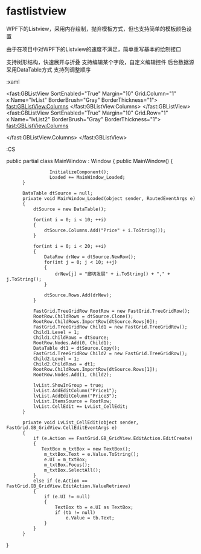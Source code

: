 # fastlistview
WPF下的Listview，采用内存绘制，抛弃模板方式，但也支持简单的模板颜色设置

由于在项目中对WPF下的Listview的速度不满足，简单重写基本的绘制接口

支持树形结构，快速展开与折叠
支持编辑某个字段，自定义编辑控件
后台数据源采用DataTable方式
支持列调整顺序

:xaml
<Window x:Class="ViewTest.MainWindow"
        xmlns="http://schemas.microsoft.com/winfx/2006/xaml/presentation"
        xmlns:x="http://schemas.microsoft.com/winfx/2006/xaml"
        xmlns:d="http://schemas.microsoft.com/expression/blend/2008"
        xmlns:mc="http://schemas.openxmlformats.org/markup-compatibility/2006"
        xmlns:local="clr-namespace:ViewTest"
        xmlns:fast="clr-namespace:FastGrid;assembly=FastGrid"
        mc:Ignorable="d"
        Title="MainWindow" Height="350" Width="525">
        
<fast:GBListView SortEnabled="True" Margin="10"  Grid.Column="1"  x:Name="lvList" BorderBrush="Gray" BorderThickness="1">
  <fast:GBListView.Columns>
      <GridViewColumn Header="价格0"  DisplayMemberBinding="{Binding Price0}" />
      <GridViewColumn Header="价格1"  DisplayMemberBinding="{Binding Price1}" />
      <GridViewColumn Header="价格2"  DisplayMemberBinding="{Binding Price2}" />
      <GridViewColumn Header="价格3"  DisplayMemberBinding="{Binding Price3}" />
      <GridViewColumn Header="价格4"  DisplayMemberBinding="{Binding Price4}" />
      <GridViewColumn Header="价格5"  DisplayMemberBinding="{Binding Price5}" />
      <GridViewColumn Header="价格6"  DisplayMemberBinding="{Binding Price6}" />
      <GridViewColumn Header="价格7"  DisplayMemberBinding="{Binding Price7}" />
      <GridViewColumn Header="价格8"  DisplayMemberBinding="{Binding Price8}" />
      <GridViewColumn Header="价格9"  DisplayMemberBinding="{Binding Price9}" />
  </fast:GBListView.Columns>
</fast:GBListView>
<fast:GBListView SortEnabled="True" Margin="10"  Grid.Row="1" x:Name="lvList2" BorderBrush="Gray" BorderThickness="1">
  <fast:GBListView.Columns>
      <GridViewColumn Header="中国0"  DisplayMemberBinding="{Binding Price0}" />
      <GridViewColumn Header="中国1"  DisplayMemberBinding="{Binding Price1}" />
      <GridViewColumn Header="中国2"  DisplayMemberBinding="{Binding Price2}" />
      <GridViewColumn Header="中国3"  DisplayMemberBinding="{Binding Price3}" />
      <GridViewColumn Header="中国4"  DisplayMemberBinding="{Binding Price4}" />

  </fast:GBListView.Columns>
</fast:GBListView>

:CS

public partial class MainWindow : Window
{
          public MainWindow()
          {

                    InitializeComponent();
                    Loaded += MainWindow_Loaded;
          }
  
          DataTable dtSource = null;
          private void MainWindow_Loaded(object sender, RoutedEventArgs e)
          {
              dtSource = new DataTable();

              for(int i = 0; i < 10; ++i)
              {
                  dtSource.Columns.Add("Price" + i.ToString());
              }

              for(int i = 0; i < 20; ++i)
              {
                  DataRow drNew = dtSource.NewRow();
                  for(int j = 0; j < 10; ++j)
                  {
                      drNew[j] = "廊坊发展" + i.ToString() + "," + j.ToString();
                  }

                  dtSource.Rows.Add(drNew);
              }

              FastGrid.TreeGridRow RootRow = new FastGrid.TreeGridRow();
              RootRow.ChildRows = dtSource.Clone();
              RootRow.ChildRows.ImportRow(dtSource.Rows[0]);
              FastGrid.TreeGridRow Child1 = new FastGrid.TreeGridRow();
              Child1.Level = 1;
              Child1.ChildRows = dtSource;
              RootRow.Nodes.Add(0, Child1);
              DataTable dt1 = dtSource.Copy();
              FastGrid.TreeGridRow Child2 = new FastGrid.TreeGridRow();
              Child2.Level = 1;
              Child2.ChildRows = dt1;
              RootRow.ChildRows.ImportRow(dtSource.Rows[1]);
              RootRow.Nodes.Add(1, Child2);

              lvList.ShowInGroup = true;
              lvList.AddEditColumn("Price1");
              lvList.AddEditColumn("Price3");
              lvList.ItemsSource = RootRow;
              lvList.CellEdit += LvList_CellEdit;
          }

          private void LvList_CellEdit(object sender, FastGrid.GB_GridView.CellEditEventArgs e)
          {
              if (e.Action == FastGrid.GB_GridView.EditAction.EditCreate)
              {
                 TextBox m_txtBox = new TextBox();
                  m_txtBox.Text = e.Value.ToString();
                  e.UI = m_txtBox;
                  m_txtBox.Focus();
                  m_txtBox.SelectAll();
              }
              else if (e.Action == FastGrid.GB_GridView.EditAction.ValueRetrieve)
              {
                  if (e.UI != null)
                  {
                      TextBox tb = e.UI as TextBox;
                      if (tb != null)
                          e.Value = tb.Text;
                  }
              }
          }
  }

